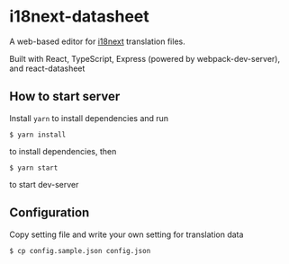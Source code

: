 # i18next-datasheet

A web-based editor for [i18next](https://www.i18next.com/) translation files.

Built with React, TypeScript, Express (powered by webpack-dev-server), and react-datasheet

## How to start server

Install `yarn` to install dependencies and run

```
$ yarn install
```

to install dependencies, then

```
$ yarn start
```

to start dev-server

## Configuration

Copy setting file and write your own setting for translation data

```
$ cp config.sample.json config.json
```
